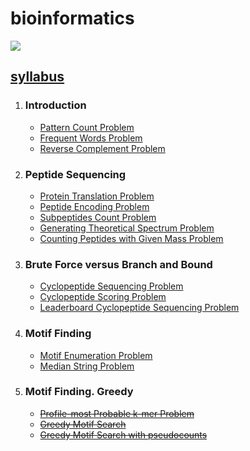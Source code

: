 # bioinformatics 
![](http://schoolleaver.nz/media/k2/items/cache/269b36e876e375e05083f78293992209_M.jpg)

## [syllabus](https://stepik.org/course/45305/syllabus)

1. ### Introduction

    - [Pattern Count Problem](1.Introduction/PatternCountProblem.py)
    - [Frequent Words Problem](1.Introduction/FrequentWordsProblem.py)
    - [Reverse Complement Problem](1.Introduction/ReverseComplementProblem.py)
2. ### Peptide Sequencing

    - [Protein Translation Problem](2.PeptideSequencing/ProteinTranslationProblem.py)
    - [Peptide Encoding Problem](2.PeptideSequencing/PeptideEncodingProblem.py)
    - [Subpeptides Count Problem](2.PeptideSequencing/SubpeptidesCountProblem.py)
    - [Generating Theoretical Spectrum Problem](2.PeptideSequencing/GeneratingTheoreticalSpectrumProblem.py)
    - [Counting Peptides with Given Mass Problem](2.PeptideSequencing/CountingPeptidesWithGivenMassProblem.py)
3. ### Brute Force versus Branch and Bound
  
    - [Cyclopeptide Sequencing Problem](./3.BruteForce/CyclopeptideSequencingProblem.py)
    - [Cyclopeptide Scoring Problem](./3.BruteForce/CyclopeptideScoringProblem.py)
    - [Leaderboard Cyclopeptide Sequencing Problem](./3.BruteForce/LeaderboardCyclopeptideSequencingProblem.py)
4. ### Motif Finding

    - [Motif Enumeration Problem](./4.Motif%20Finding/MotifEnumerationProblem.py)
    - [Median String Problem](./4.Motif%20Finding/MedianStringProblem.py)
5. ### Motif Finding. Greedy

    - [~~Profile-most Probable k-mer Problem~~](./5.Motif%20Finding.%20Greedy/Profile-mostProbable_k-merProblem.py) 
    - [~~Greedy Motif Search~~](./5.Motif%20Finding.%20Greedy/GreedyMotifSearch.py)
    - [~~Greedy Motif Search with pseudocounts~~](./5.Motif%20Finding.%20Greedy/GreedyMotifSearch_with_pseudocounts.py)

